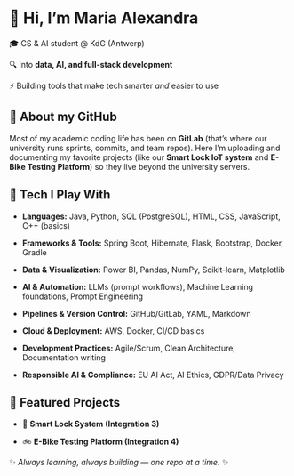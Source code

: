 👋 Hi, I’m Maria Alexandra
==========================

🎓 CS & AI student @ KdG (Antwerp)

🔍 Into **data, AI, and full-stack development**

⚡ Building tools that make tech smarter _and_ easier to use

🚀 About my GitHub
------------------

Most of my academic coding life has been on **GitLab** (that’s where our university runs sprints, commits, and team repos). Here I’m uploading and documenting my favorite projects (like our **Smart Lock IoT system** and **E-Bike Testing Platform**) so they live beyond the university servers.

🔧 Tech I Play With
-------------------

*   **Languages:** Java, Python, SQL (PostgreSQL), HTML, CSS, JavaScript, C++ (basics)
    
*   **Frameworks & Tools:** Spring Boot, Hibernate, Flask, Bootstrap, Docker, Gradle
    
*   **Data & Visualization:** Power BI, Pandas, NumPy, Scikit-learn, Matplotlib
    
*   **AI & Automation:** LLMs (prompt workflows), Machine Learning foundations, Prompt Engineering
    
*   **Pipelines & Version Control:** GitHub/GitLab, YAML, Markdown
    
*   **Cloud & Deployment:** AWS, Docker, CI/CD basics
    
*   **Development Practices:** Agile/Scrum, Clean Architecture, Documentation writing
    
*   **Responsible AI & Compliance:** EU AI Act, AI Ethics, GDPR/Data Privacy
    

📂 Featured Projects
--------------------

*   🔐 **Smart Lock System (Integration 3)** 
    
*   🚲 **E-Bike Testing Platform (Integration 4)** 
    

✨ _Always learning, always building — one repo at a time._ ✨

<!--
<a href="https://roadmap.sh"><img src="https://roadmap.sh/card/wide/68c6625a4d9410f8d1237f3e?variant=dark&roadmaps=data-analyst%2Cai-engineer%2Cfull-stack%2Ccyber-security" alt="roadmap.sh"/></a>

**MironAlexandraMironAlexandra** is a ✨ _special_ ✨ repository because its `README.md` (this file) appears on your GitHub profile.

Here are some ideas to get you started:

- 🔭 I’m currently working on ...
- 🌱 I’m currently learning ...
- 👯 I’m looking to collaborate on ...
- 🤔 I’m looking for help with ...
- 💬 Ask me about ...
- 📫 How to reach me: ...
- 😄 Pronouns: ...
- ⚡ Fun fact: ...
-->
